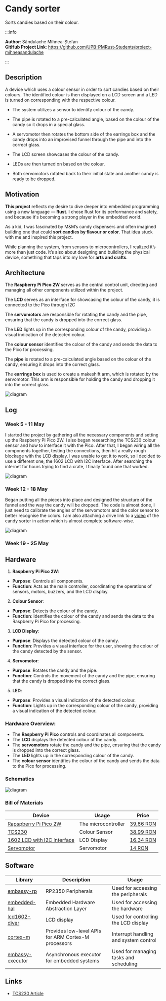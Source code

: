 # Candy sorter
Sorts candies based on their colour.

:::info 

**Author**: Sândulache Mihnea-Ștefan \
**GitHub Project Link**: https://github.com/UPB-PMRust-Students/proiect-mihneasandulache

:::

## Description

A device which uses a colour sensor in order to sort
candies based on their colours. The identified colour
is then displayed on a LCD screen and a LED is turned on
corresponding with the respective colour.


+ The system utilizes a sensor to identify colour of the candy.

+ The pipe is rotated to a pre-calculated angle, based on the colour of the candy so it drops in a special glass.

+ A servomotor then rotates the bottom side of the earrings box and the candy drops into an improvised funnel through the pipe and into the correct glass.

+ The LCD screen showcases the colour of the candy.

+ LEDs are then turned on based on the colour.

+ Both servomotors rotated back to their initial state and another candy is ready to be dropped.


## Motivation

**This project** reflects my desire to dive deeper into embedded programming using a new language — **Rust**. I chose Rust for its performance and safety, and because it's becoming a strong player in the embedded world.

As a kid, I was fascinated by M&M’s candy dispensers and often imagined building one that could **sort candies by flavour or color**. That idea stuck with me and inspired this project.

While planning the system, from sensors to microcontrollers,  I realized it’s more than just code. It’s also about designing and building the physical device, something that taps into my love for **arts and crafts**.

## Architecture 
The **Raspberry Pi Pico 2W** serves as the central control unit, directing and managing all other components utilized within the project.

The **LCD** serves as an interface for showcasing the colour of the candy, it is connected to the Pico through I2C

The **servomotors** are responsible for rotating the candy and the pipe, ensuring that the candy is dropped into the correct glass.

The **LED** lights up in the corresponding colour of the candy, providing a visual indication of the detected colour. 

The **colour sensor** identifies the colour of the candy and sends the data to the Pico for processing.

The **pipe** is rotated to a pre-calculated angle based on the colour of the candy, ensuring it drops into the correct glass.

The **earrings box** is used to create a makeshift arm, which is rotated by the servomotor. This arm is responsible for holding the candy and dropping it into the correct glass.

![diagram](components.webp)



## Log

<!-- write every week your progress here -->

### Week 5 - 11 May

I started the project by gathering all the necessary components and setting up the Raspberry Pi Pico 2W. I also began researching the TCS230 colour sensor and how to interface it with the Pico. After that, I began wiring all the components together, testing the connections, then hit a really rough blockage with the LCD display. I was unable to get it to work, so I decided to use a different one, the 1602 LCD with I2C interface. After searching the internet for hours trying to find a crate, I finally found one that worked.

![diagram](Real_wiring.webp)


### Week 12 - 18 May

Began putting all the pieces into place and designed the structure of the funnel and the way the candy will be dropped. The code is almost done, I just need to calibrate the angles of the servomotors and the color sensor to better recognise the colors. I am also attaching a drive link to a [video](https://drive.google.com/file/d/10OZsfYCC7r9oA9sq6YKw8RO7cOUaYR02/view?usp=sharing) of the candy sorter in action which is almost complete software-wise.

![diagram](Real_wiring2.webp)

### Week 19 - 25 May
 

## Hardware

1. **Raspberry Pi Pico 2W**:
- **Purpose**: Controls all components.
- **Function**: Acts as the main controller, coordinating the operations of sensors, motors, buzzers, and the LCD display.

2. **Colour Sensor**:
- **Purpose**: Detects the colour of the candy.
- **Function**: Identifies the colour of the candy and sends the data to the Raspberry Pi Pico for processing.

3. **LCD Display**:
- **Purpose**: Displays the detected colour of the candy.
- **Function**: Provides a visual interface for the user, showing the colour of the candy detected by the sensor.

4. **Servomotor**:
- **Purpose**: Rotates the candy and the pipe.
- **Function**: Controls the movement of the candy and the pipe, ensuring that the candy is dropped into the correct glass.

5. **LED**:
- **Purpose**: Provides a visual indication of the detected colour.
- **Function**: Lights up in the corresponding colour of the candy, providing a visual indication of the detected colour.

### Hardware Overview:
- The **Raspberry Pi Pico** controls and coordinates all components.
- The **LCD** displays the detected colour of the candy.
- The **servomotors** rotate the candy and the pipe, ensuring that the candy is dropped into the correct glass.
- The **LED** lights up in the corresponding colour of the candy.
- The **colour sensor** identifies the colour of the candy and sends the data to the Pico for processing.





### Schematics
![diagram](KiCad.svg)

### Bill of Materials

<!-- Fill out this table with all the hardware components that you might need.

The format is 
```
| [Device](link://to/device) | This is used ... | [price](link://to/store) |

```

-->

| Device | Usage | Price |
|--------|--------|-------|
| [Rapspberry Pi Pico 2W](https://datasheets.raspberrypi.com/picow/pico-2-w-datasheet.pdf) | The microcontroller | [39,66 RON](https://www.optimusdigital.ro/en/raspberry-pi-boards/13327-raspberry-pi-pico-2-w.html?search_query=raspberry+pi+pico+2&results=36) |
| [TCS230](https://www.alldatasheet.com/view.jsp?Searchword=Tcs230%20datasheet&gad_source=1&gbraid=0AAAAADcdDU8NxuHbP0cnjgnaxxW8mVMPq&gclid=Cj0KCQjw2ZfABhDBARIsAHFTxGz_agIuGAL-wwwaZPnvfzuuriu4R4DTv64Wi2Bz9ikCXMJKSeYdvh4aAvbREALw_wcB) | Colour Sensor| [38,99 RON](https://www.optimusdigital.ro/en/optical-sensors/111-tcs230-color-sensor-module.html) |
| [1602 LCD with I2C Interface](https://www.waveshare.com/datasheet/LCD_en_PDF/LCD1602.pdf) | LCD Display| [16,34 RON](https://www.optimusdigital.ro/en/lcds/2894-1602-lcd-with-i2c-interface-and-blue-backlight.html?search_query=1602+LCD+with+I2C+Interface+and+Blue+Backlight&results=2) |
| [Servomotor](https://datasheetspdf.com/datasheet/SG90.html) | Servomotor | [14 RON](https://www.optimusdigital.ro/ro/motoare-servomotoare/26-micro-servomotor-sg90.html?search_query=servomotor&results=119) |




## Software

| Library | Description | Usage |
|---------|-------------|-------|
| [embassy-rp](https://github.com/embassy-rs/embassy/tree/main/embassy-rp) | RP2350 Peripherals | Used for accessing the peripherals|
| [embedded-hal](https://crates.io/crates/embedded-hal) | Embedded Hardware Abstraction Layer | Used for accessing the hardware|
| [lcd1602-diver](https://crates.io/crates/lcd1602-diver) | LCD display | Used for controlling the LCD display|
| [cortex-m](https://github.com/rust-embedded/cortex-m) | Provides low-level APIs for ARM Cortex-M processors | Interrupt handling and system control|
| [embassy-executor](https://github.com/embassy-rs/embassy/tree/main/embassy-executor) | Asynchronous executor for embedded systems | Used for managing tasks and scheduling|

## Links

<!-- Add a few links that inspired you and that you think you will use for your project -->
- [TCS230 Article](https://randomnerdtutorials.com/arduino-color-sensor-tcs230-tcs3200/)
